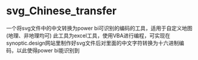 # svg_Chinese_transfer
一个将svg文件中的中文转换为power bi可识别的编码的工具，适用于自定义地图(地理、非地理均可)
此工具为excel工具，使用VBA进行编程，可实现在synoptic.design网站里制作好svg文件后对里面的中文字符转换为十六进制编码，以此使得power bi能识别到
